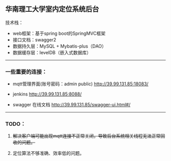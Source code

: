 ## 华南理工大学室内定位系统后台

技术栈：
 - web框架：基于spring boot的SpringMVC框架
 - 接口文档：swagger2
 - 数据持久层：MySQL + Mybatis-plus（DAO）
 - 数据缓存层：levelDB（嵌入式数据库）
 
---
### 一些重要的连接：
 - mqtt管理界面(账号密码：admin public) http://39.99.131.85:18083/

 - jenkins http://39.99.131.85:8088/

 - swagger 在线文档 http://39.99.131.85/swagger-ui.html#/

---

### TODO：
1. ~~解决客户端可能出现mqtt连接不正常关闭，导致后台系统相关线程无法正常回收的问题。~~

2. 定位算法不够准确、效率低的问题。
